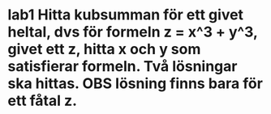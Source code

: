 # lab1 Hitta kubsumman för ett givet heltal, dvs för formeln z = x^3 + y^3, givet ett z, hitta x och y som satisfierar formeln. Två lösningar ska hittas. OBS lösning finns bara för ett fåtal z.
